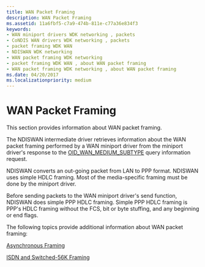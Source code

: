 ```yaml
---
title: WAN Packet Framing
description: WAN Packet Framing
ms.assetid: 11a6fbf5-c7a9-474b-811e-c77a36e834f3
keywords:
- WAN miniport drivers WDK networking , packets
- CoNDIS WAN drivers WDK networking , packets
- packet framing WDK WAN
- NDISWAN WDK networking
- WAN packet framing WDK networking
- packet framing WDK WAN , about WAN packet framing
- WAN packet framing WDK networking , about WAN packet framing
ms.date: 04/20/2017
ms.localizationpriority: medium
---
```


# WAN Packet Framing





This section provides information about WAN packet framing.

The NDISWAN intermediate driver retrieves information about the WAN packet framing performed by a WAN miniport driver from the miniport driver's response to the [OID\_WAN\_MEDIUM\_SUBTYPE](https://msdn.microsoft.com/library/windows/hardware/ff561216) query information request.

NDISWAN converts an out-going packet from LAN to PPP format. NDISWAN uses simple HDLC framing. Most of the media-specific framing must be done by the miniport driver.

Before sending packets to the WAN miniport driver's send function, NDISWAN does simple PPP HDLC framing. Simple PPP HDLC framing is PPP's HDLC framing without the FCS, bit or byte stuffing, and any beginning or end flags.

The following topics provide additional information about WAN packet framing:

[Asynchronous Framing](asynchronous-framing.md)

[ISDN and Switched-56K Framing](isdn-and-switched-56k-framing.md)

 

 





